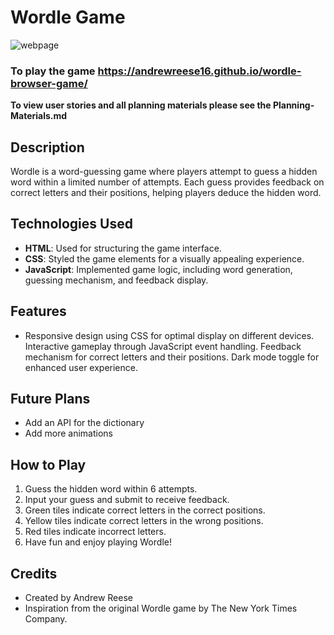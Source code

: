 # Wordle Game

![webpage](/assets/Screenshot%202024-08-23%20at%204.12.15 PM.png)

### To play the game https://andrewreese16.github.io/wordle-browser-game/

**To view user stories and all planning materials please see the Planning-Materials.md**

## Description
Wordle is a word-guessing game where players attempt to guess a hidden word within a limited number of attempts. Each guess provides feedback on correct letters and their positions, helping players deduce the hidden word.

## Technologies Used
- **HTML**: Used for structuring the game interface.
- **CSS**: Styled the game elements for a visually appealing experience.
- **JavaScript**: Implemented game logic, including word generation, guessing mechanism, and feedback display.
## Features
- Responsive design using CSS for optimal display on different devices.
Interactive gameplay through JavaScript event handling.
Feedback mechanism for correct letters and their positions.
Dark mode toggle for enhanced user experience.
## Future Plans
- Add an API for the dictionary 
- Add more animations
## How to Play
1. Guess the hidden word within 6 attempts.
2. Input your guess and submit to receive feedback.
3. Green tiles indicate correct letters in the correct positions.
4. Yellow tiles indicate correct letters in the wrong positions.
5. Red tiles indicate incorrect letters.
6. Have fun and enjoy playing Wordle!
## Credits
- Created by Andrew Reese
- Inspiration from the original Wordle game by The New York Times Company.